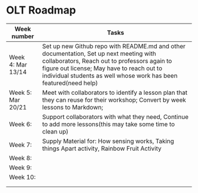 # OLT Roadmap

| Week number       | Tasks                                                        |
| ----------------- | ------------------------------------------------------------ |
| Week 4: Mar 13/14 | Set up new Github repo with README.md and other documentation, Set up next meeting with collaborators, Reach out to professors again to figure out license; May have to reach out to individual students as well whose work has been featured(need help) |
| Week 5: Mar 20/21 | Meet with collaborators to identify a lesson plan that they can reuse for their workshop; Convert by week lessons to Markdown; |
| Week 6:           | Support collaborators with what they need, Continue to add more lessons(this may take some time to clean up) |
| Week 7:           | Supply Material for: How sensing works, Taking things Apart activity, Rainbow Fruit Activity                                                            |
| Week 8:           |                                                              |
| Week 9:           |                                                              |
| Week 10:          |                                                              |
|                   |                                                              |
|                   |                                                              |

